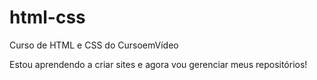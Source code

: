 # html-css
 Curso de HTML e CSS do CursoemVídeo

 Estou aprendendo a criar sites e agora vou gerenciar meus repositórios!
